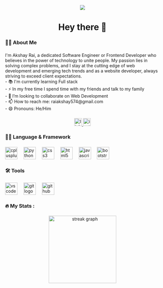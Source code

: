 <div align="center">
  <img src="https://visitor-badge.laobi.icu/badge?page_id=AkshayRai7771.AkshayRai7771&"  />
</div>

###

<h1 align="center">Hey there 👋</h1>

###

<h3 align="left">👨‍💻  About Me</h3>

###

<p align="left">I'm Akshay Rai, a dedicated Software Engineer or Frontend Developer who believes in the power of technology to unite people. My passion lies in solving complex problems, and I stay at the cutting edge of web development and emerging tech trends and as a website developer, always striving to exceed client expectations.<br>- 📚 I'm currently learning Full stack <br>- ⚡ In my free time I spend time with my friends and talk to my family<br>- 👯 I’m looking to collaborate on Web Development<br>- 📫 How to reach me: raiakshay574@gmail.com<br>- 😄 Pronouns: He/Him</p>

###

<div align="center">
  <a href="https://www.linkedin.com/in/akshayrai574/" target="_blank">
    <img src="https://img.shields.io/static/v1?message=LinkedIn&logo=linkedin&label=&color=0077B5&logoColor=white&labelColor=&style=for-the-badge" height="25" alt="linkedin logo"  />
  </a>
  <a href="https://www.instagram.com/ac_shay?igsh=MTR5YWhoam83Y28ybA==" target="_blank">
    <img src="https://img.shields.io/static/v1?message=Instagram&logo=instagram&label=&color=E4405F&logoColor=white&labelColor=&style=for-the-badge" height="25" alt="instagram logo"  />
  </a>
</div>

###

<h3 align="left">👨‍💻 Language & Framework</h3>

###

<div align="left">
  <img src="https://cdn.jsdelivr.net/gh/devicons/devicon/icons/cplusplus/cplusplus-original.svg" height="40" alt="cplusplus logo"  />
  <img width="12" />
  <img src="https://cdn.jsdelivr.net/gh/devicons/devicon/icons/python/python-original.svg" height="40" alt="python logo"  />
  <img width="12" />
  <img src="https://cdn.jsdelivr.net/gh/devicons/devicon/icons/css3/css3-original.svg" height="40" alt="css3 logo"  />
  <img width="12" />
  <img src="https://cdn.jsdelivr.net/gh/devicons/devicon/icons/html5/html5-original.svg" height="40" alt="html5 logo"  />
  <img width="12" />
  <img src="https://cdn.jsdelivr.net/gh/devicons/devicon/icons/javascript/javascript-original.svg" height="40" alt="javascript logo"  />
  <img width="12" />
  <img src="https://cdn.jsdelivr.net/gh/devicons/devicon/icons/bootstrap/bootstrap-original.svg" height="40" alt="bootstrap logo"  />
</div>

###

<h3 align="left">🛠 Tools</h3>

###

<div align="left">
  <img src="https://cdn.jsdelivr.net/gh/devicons/devicon/icons/vscode/vscode-original.svg" height="40" alt="vscode logo"  />
  <img width="12" />
  <img src="https://cdn.jsdelivr.net/gh/devicons/devicon/icons/git/git-original.svg" height="40" alt="git logo"  />
  <img width="12" />
  <img src="https://cdn.jsdelivr.net/gh/devicons/devicon/icons/github/github-original.svg" height="40" alt="github logo"  />
</div>

###

<h3 align="left">🔥   My Stats :</h3>

###

<div align="center">
  <img src="https://streak-stats.demolab.com?user=AkshayRai7771&locale=en&mode=daily&theme=dark&hide_border=false&border_radius=5&order=3" height="220" alt="streak graph"  />
</div>

###
